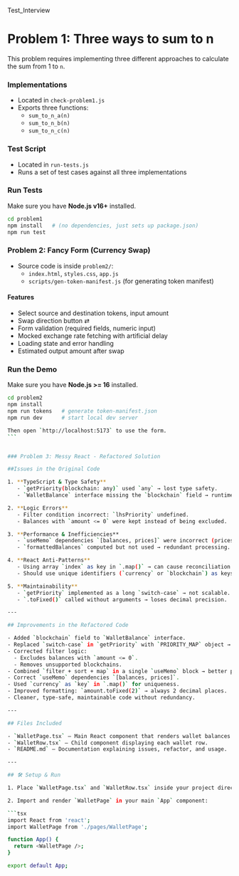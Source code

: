Test_Interview

# Problem 1: Three ways to sum to n

This problem requires implementing three different approaches to calculate the sum from 1 to `n`.

### Implementations

- Located in `check-problem1.js`
- Exports three functions:
  - `sum_to_n_a(n)`
  - `sum_to_n_b(n)`
  - `sum_to_n_c(n)`

### Test Script

- Located in `run-tests.js`
- Runs a set of test cases against all three implementations

### Run Tests

Make sure you have **Node.js v16+** installed.

```bash
cd problem1
npm install   # (no dependencies, just sets up package.json)
npm run test
```

### Problem 2: Fancy Form (Currency Swap)

- Source code is inside `problem2/`:
  - `index.html`, `styles.css`, `app.js`
  - `scripts/gen-token-manifest.js` (for generating token manifest)

#### Features

- Select source and destination tokens, input amount
- Swap direction button ⇄
- Form validation (required fields, numeric input)
- Mocked exchange rate fetching with artificial delay
- Loading state and error handling
- Estimated output amount after swap

### Run the Demo

Make sure you have **Node.js >= 16** installed.

````bash
cd problem2
npm install
npm run tokens   # generate token-manifest.json
npm run dev      # start local dev server

Then open `http://localhost:5173` to use the form.
```


### Problem 3: Messy React - Refactored Solution

##Issues in the Original Code

1. **TypeScript & Type Safety**
   - `getPriority(blockchain: any)` used `any` → lost type safety.
   - `WalletBalance` interface missing the `blockchain` field → runtime errors when accessing `balance.blockchain`.

2. **Logic Errors**
   - Filter condition incorrect: `lhsPriority` undefined.
   - Balances with `amount <= 0` were kept instead of being excluded.

3. **Performance & Inefficiencies**
   - `useMemo` dependencies `[balances, prices]` were incorrect (prices unused in filter/sort) → unnecessary recomputation.
   - `formattedBalances` computed but not used → redundant processing.

4. **React Anti-Patterns**
   - Using array `index` as key in `.map()` → can cause reconciliation issues.
   - Should use unique identifiers (`currency` or `blockchain`) as keys.

5. **Maintainability**
   - `getPriority` implemented as a long `switch-case` → not scalable.
   - `.toFixed()` called without arguments → loses decimal precision.

---

## Improvements in the Refactored Code

- Added `blockchain` field to `WalletBalance` interface.
- Replaced `switch-case` in `getPriority` with `PRIORITY_MAP` object → easy to extend.
- Corrected filter logic:
  - Excludes balances with `amount <= 0`.
  - Removes unsupported blockchains.
- Combined `filter + sort + map` in a single `useMemo` block → better performance.
- Correct `useMemo` dependencies `[balances, prices]`.
- Used `currency` as `key` in `.map()` for uniqueness.
- Improved formatting: `amount.toFixed(2)` → always 2 decimal places.
- Cleaner, type-safe, maintainable code without redundancy.

---

## Files Included

- `WalletPage.tsx` – Main React component that renders wallet balances.
- `WalletRow.tsx` – Child component displaying each wallet row.
- `README.md` – Documentation explaining issues, refactor, and usage.

---

## 🛠 Setup & Run

1. Place `WalletPage.tsx` and `WalletRow.tsx` inside your project directory (e.g., `src/pages` or `src/components`).

2. Import and render `WalletPage` in your main `App` component:

```tsx
import React from 'react';
import WalletPage from './pages/WalletPage';

function App() {
  return <WalletPage />;
}

export default App;

````
